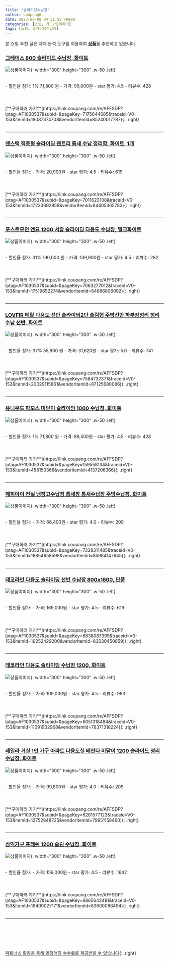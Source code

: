 ```yaml
---
title: "슬라이딩수납장"
author: coupang6
date: 2023-09-08 04:51:55 +0800
categories: [쇼핑, 가구/인테리어]
tags: [쇼핑, 슬라이딩수납장]
---
```


본 쇼핑 추천 글은 자체 분석 도구를 이용하여 [**상품**](https://link.coupang.com/a/bao1ui)을 추천하고 있습니다.

### [그레이스 800 슬라이드 수납장, 화이트](https://link.coupang.com/re/AFFSDP?lptag=AF1030537&subid=&pageKey=7175644685&traceid=V0-153&itemId=18087374708&vendorItemId=85240017787)

![상품이미지](https://thumbnail10.coupangcdn.com/thumbnails/remote/230x230ex/image/vendor_inventory/a44e/f64f4c3f90bdbda500320a8ac689e8a25b5334d12039bfd9833379ec2b72.jpg){: width="300" height="300" .w-50 .left}


<br>
- 할인율 정가: 1%  71,800   원
- 가격: 99,000원
- star 평가: 4.5
- 리뷰수: 428
<br>
<br>
<br>
<br>
[**구매하러 가기**](https://link.coupang.com/re/AFFSDP?lptag=AF1030537&subid=&pageKey=7175644685&traceid=V0-153&itemId=18087374708&vendorItemId=85240017787){: .right}
<br>
<br>

---

### [앤스택 적층형 슬라이딩 팬트리 틈새 수납 정리함, 화이트, 1개](https://link.coupang.com/re/AFFSDP?lptag=AF1030537&subid=&pageKey=7011623108&traceid=V0-153&itemId=17233692958&vendorItemId=84405365783)

![상품이미지](https://thumbnail10.coupangcdn.com/thumbnails/remote/230x230ex/image/retail/images/3212794193598934-9609f994-6155-4fab-9254-09042e4b781b.jpg){: width="300" height="300" .w-50 .left}


<br>
- 할인율 정가: 
- 가격: 20,900원
- star 평가: 4.5
- 리뷰수: 619
<br>
<br>
<br>
<br>
[**구매하러 가기**](https://link.coupang.com/re/AFFSDP?lptag=AF1030537&subid=&pageKey=7011623108&traceid=V0-153&itemId=17233692958&vendorItemId=84405365783){: .right}
<br>
<br>

---

### [포스트모던 앤요 1200 서랍 슬라이딩 다용도 수납장, 밀크화이트](https://link.coupang.com/re/AFFSDP?lptag=AF1030537&subid=&pageKey=7063277012&traceid=V0-153&itemId=17519652274&vendorItemId=84686806092)

![상품이미지](https://thumbnail6.coupangcdn.com/thumbnails/remote/230x230ex/image/vendor_inventory/e3c1/be8ee6000e7c89d2828167eb5ffb7ddf9e76b5a4d74468b66427f158159a.jpg){: width="300" height="300" .w-50 .left}


<br>
- 할인율 정가: 31%  190,000   원
- 가격: 139,900원
- star 평가: 4.5
- 리뷰수: 282
<br>
<br>
<br>
<br>
[**구매하러 가기**](https://link.coupang.com/re/AFFSDP?lptag=AF1030537&subid=&pageKey=7063277012&traceid=V0-153&itemId=17519652274&vendorItemId=84686806092){: .right}
<br>
<br>

---

### [LOVFIR 메탈 다용도 선반 슬라이딩2단 슬림형 주방선반 하부장정리 정리 수납 선반, 화이트](https://link.coupang.com/re/AFFSDP?lptag=AF1030537&subid=&pageKey=7584732371&traceid=V0-153&itemId=20029115861&vendorItemId=87125680086)

![상품이미지](https://thumbnail6.coupangcdn.com/thumbnails/remote/230x230ex/image/vendor_inventory/ad26/fa6de7b71f8e3f57221e4ce0c12ad180df77896981f7e4c35a8e6f947590.jpg){: width="300" height="300" .w-50 .left}


<br>
- 할인율 정가: 37%  55,900   원
- 가격: 31,620원
- star 평가: 5.0
- 리뷰수: 741
<br>
<br>
<br>
<br>
[**구매하러 가기**](https://link.coupang.com/re/AFFSDP?lptag=AF1030537&subid=&pageKey=7584732371&traceid=V0-153&itemId=20029115861&vendorItemId=87125680086){: .right}
<br>
<br>

---

### [유니우드 파모스 미닫이 슬라이딩 1000 수납장, 화이트](https://link.coupang.com/re/AFFSDP?lptag=AF1030537&subid=&pageKey=159558134&traceid=V0-153&itemId=458150368&vendorItemId=4137206366)

![상품이미지](https://thumbnail9.coupangcdn.com/thumbnails/remote/230x230ex/image/vendor_inventory/images/2018/11/20/22/3/3f75412a-74bc-4b32-b84c-5c7f63b9ca04.jpg){: width="300" height="300" .w-50 .left}


<br>
- 할인율 정가: 1%  71,800   원
- 가격: 89,500원
- star 평가: 4.5
- 리뷰수: 428
<br>
<br>
<br>
<br>
[**구매하러 가기**](https://link.coupang.com/re/AFFSDP?lptag=AF1030537&subid=&pageKey=159558134&traceid=V0-153&itemId=458150368&vendorItemId=4137206366){: .right}
<br>
<br>

---

### [해피아이 컨실 냉장고수납장 틈새장 틈새수납장 주방수납장, 화이트](https://link.coupang.com/re/AFFSDP?lptag=AF1030537&subid=&pageKey=7338311485&traceid=V0-153&itemId=18854958598&vendorItemId=85984147645)

![상품이미지](https://thumbnail6.coupangcdn.com/thumbnails/remote/230x230ex/image/vendor_inventory/0623/4cba120dd9260f3dc5840b4208fa06c7c29f789c2243c71e86c74f293ab8.jpg){: width="300" height="300" .w-50 .left}


<br>
- 할인율 정가: 
- 가격: 66,400원
- star 평가: 4.0
- 리뷰수: 209
<br>
<br>
<br>
<br>
[**구매하러 가기**](https://link.coupang.com/re/AFFSDP?lptag=AF1030537&subid=&pageKey=7338311485&traceid=V0-153&itemId=18854958598&vendorItemId=85984147645){: .right}
<br>
<br>

---

### [데코라인 다용도 슬라이딩 선반 수납장 800x1600, 단품](https://link.coupang.com/re/AFFSDP?lptag=AF1030537&subid=&pageKey=6838087399&traceid=V0-153&itemId=16252429200&vendorItemId=83030450859)

![상품이미지](https://thumbnail8.coupangcdn.com/thumbnails/remote/230x230ex/image/vendor_inventory/3580/846723bad1ca9383c525520b8dbe111178f6373f84543c767f9ff7271f03.jpg){: width="300" height="300" .w-50 .left}


<br>
- 할인율 정가: 
- 가격: 169,000원
- star 평가: 4.5
- 리뷰수: 619
<br>
<br>
<br>
<br>
[**구매하러 가기**](https://link.coupang.com/re/AFFSDP?lptag=AF1030537&subid=&pageKey=6838087399&traceid=V0-153&itemId=16252429200&vendorItemId=83030450859){: .right}
<br>
<br>

---

### [데코라인 다용도 슬라이딩 수납장 1200, 화이트](https://link.coupang.com/re/AFFSDP?lptag=AF1030537&subid=&pageKey=6051318484&traceid=V0-153&itemId=11091932968&vendorItemId=78371318224)

![상품이미지](https://thumbnail6.coupangcdn.com/thumbnails/remote/230x230ex/image/vendor_inventory/6701/be468868932fd4bb661d40465a7d3dce970a46f9fee106c7f279f73fb680.jpg){: width="300" height="300" .w-50 .left}


<br>
- 할인율 정가: 
- 가격: 109,000원
- star 평가: 4.5
- 리뷰수: 983
<br>
<br>
<br>
<br>
[**구매하러 가기**](https://link.coupang.com/re/AFFSDP?lptag=AF1030537&subid=&pageKey=6051318484&traceid=V0-153&itemId=11091932968&vendorItemId=78371318224){: .right}
<br>
<br>

---

### [레일라 거실 1인 가구 아파트 다용도실 베란다 미닫이 1200 슬라이드 정리 수납장, 화이트](https://link.coupang.com/re/AFFSDP?lptag=AF1030537&subid=&pageKey=6261577123&traceid=V0-153&itemId=12752848725&vendorItemId=79951158460)

![상품이미지](https://thumbnail6.coupangcdn.com/thumbnails/remote/230x230ex/image/vendor_inventory/0929/cead14007b29ad55db91f0894d7c0e5b3f886445b768347e6c0494f4ded7.jpg){: width="300" height="300" .w-50 .left}


<br>
- 할인율 정가: 
- 가격: 99,800원
- star 평가: 4.0
- 리뷰수: 209
<br>
<br>
<br>
<br>
[**구매하러 가기**](https://link.coupang.com/re/AFFSDP?lptag=AF1030537&subid=&pageKey=6261577123&traceid=V0-153&itemId=12752848725&vendorItemId=79951158460){: .right}
<br>
<br>

---

### [삼익가구 프레쉬 1200 슬림 수납장, 화이트](https://link.coupang.com/re/AFFSDP?lptag=AF1030537&subid=&pageKey=6865643481&traceid=V0-153&itemId=16409027171&vendorItemId=83600086494)

![상품이미지](https://thumbnail6.coupangcdn.com/thumbnails/remote/230x230ex/image/rs_quotation_api/arnkfqdu/f93756a85bd5458e9a681ffaca929766.jpg){: width="300" height="300" .w-50 .left}


<br>
- 할인율 정가: 
- 가격: 159,000원
- star 평가: 4.5
- 리뷰수: 1642
<br>
<br>
<br>
<br>
[**구매하러 가기**](https://link.coupang.com/re/AFFSDP?lptag=AF1030537&subid=&pageKey=6865643481&traceid=V0-153&itemId=16409027171&vendorItemId=83600086494){: .right}
<br>
<br>

---
<br><br><br><br><br> [파트너스 활동을 통해 일정액의 수수료를 제공받을 수 있습니다](https://link.coupang.com/a/bao1ui){: .right}